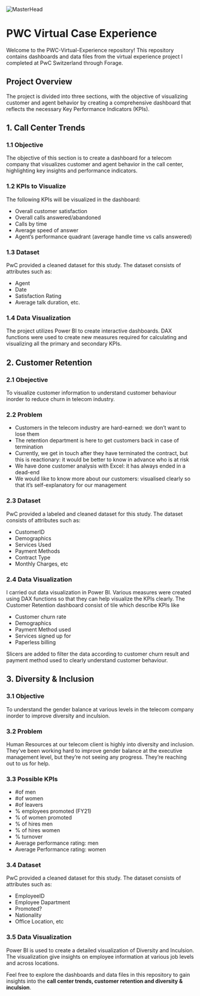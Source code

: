 ![MasterHead](https://media.licdn.com/dms/image/C561BAQGYsx43qN1vxw/company-background_10000/0/1615266473693?e=1686517200&v=beta&t=8zihiGzblhUfAVt0DziwcVLxfv1oK-l79WXno4UJGxY)
# PWC Virtual Case Experience

Welcome to the PWC-Virtual-Experience repository! This repository contains dashboards and data files from the virtual experience project I completed at PwC Switzerland through Forage.

## Project Overview

The project is divided into three sections, with the objective of visualizing customer and agent behavior by creating a comprehensive dashboard that reflects the necessary Key Performance Indicators (KPIs).

## 1. Call Center Trends 

### 1.1 Objective

The objective of this section is to create a dashboard for a telecom company that visualizes customer and agent behavior in the call center, highlighting key insights and performance indicators.

### 1.2 KPIs to Visualize 

The following KPIs will be visualized in the dashboard:
- Overall customer satisfaction
- Overall calls answered/abandoned
- Calls by time
- Average speed of answer
- Agent’s performance quadrant (average handle time vs calls answered)

### 1.3 Dataset

PwC provided a cleaned dataset for this study. The dataset consists of attributes such as:
- Agent
- Date
- Satisfaction Rating
- Average talk duration, etc.

### 1.4 Data Visualization

The project utilizes Power BI to create interactive dashboards. DAX functions were used to create new measures required for calculating and visualizing all the primary and secondary KPIs.


## 2. Customer Retention 

### 2.1 Obejective

To visualize customer information to understand customer behaviour inorder to reduce churn in telecom industry.

### 2.2 Problem
- Customers in the telecom industry are hard-earned: we don’t want to lose them
- The retention department is here to get customers back in case of termination 
- Currently, we get in touch after they have terminated the contract, but this is reactionary: it would be better to know in advance who is at risk 
- We  have done customer analysis with Excel: it has always ended in a dead-end
- We would like to know more about our customers: visualised clearly so that it’s self-explanatory for our management

### 2.3 Dataset

PwC provided a labeled and cleaned dataset for this study. The dataset consists of attributes such as:
- CustomerID
- Demographics
- Services Used
- Payment Methods
- Contract Type
- Monthly Charges, etc

### 2.4 Data Visualization
I carried out data visualization in Power BI. Various measures were created using DAX functions so that they can help visualize the KPIs clearly.
The Customer Retention dashboard consist of tile which describe KPIs like
- Customer churn rate
- Demographics
- Payment Method used
- Services signed up for
- Paperless billing

Slicers are added to filter the data according to customer churn result and payment method used to clearly understand customer behaviour. 

## 3. Diversity & Inclusion

### 3.1 Objective
To understand the gender balance at various levels in the telecom company inorder to improve diversity and inculsion.

### 3.2 Problem
Human Resources at our telecom client is highly into diversity and inclusion. They’ve been working hard to improve gender balance at the executive management level, but they’re not seeing any progress. They’re reaching out to us for help.

### 3.3 Possible KPIs
- #of men
- #of women
- #of leavers
- % employees promoted (FY21)
- % of women promoted
- % of hires men
- % of hires women
- % turnover 
- Average performance rating: men
- Average Performance rating: women

### 3.4 Dataset 
PwC provided a cleaned dataset for this study. The dataset consists of attributes such as:
- EmployeeID
- Employee Dapartment
- Promoted?
- Nationality
- Office Location, etc

### 3.5 Data Visualization 
Power BI is used to create  a detailed visualization of Diversity and Inculsion.
The visualization give insights on employee information at various job levels and across locations.

Feel free to explore the dashboards and data files in this repository to gain insights into the **call center trends, customer retention and diversity & inculsion**.
